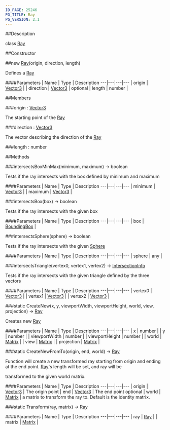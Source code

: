 ```yaml
---
ID_PAGE: 25246
PG_TITLE: Ray
PG_VERSION: 2.1
---
```

##Description

class [Ray](/classes/2.2-alpha/Ray)



##Constructor

##new [Ray](/classes/2.2-alpha/Ray)(origin, direction, length)

Defines a [Ray](/classes/2.2-alpha/Ray)

####Parameters
 | Name | Type | Description
---|---|---|---
 | origin | [Vector3](/classes/2.2-alpha/Vector3) | 
 | direction | [Vector3](/classes/2.2-alpha/Vector3) | 
optional | length | number | 

##Members

###origin : [Vector3](/classes/2.2-alpha/Vector3)

The starting point of the [Ray](/classes/2.2-alpha/Ray)

###direction : [Vector3](/classes/2.2-alpha/Vector3)

The vector describing the direction of the [Ray](/classes/2.2-alpha/Ray)

###length : number



##Methods

###intersectsBoxMinMax(minimum, maximum) &rarr; boolean

Tests if the ray intersects with the box defined by minimum and maximum

####Parameters
 | Name | Type | Description
---|---|---|---
 | minimum | [Vector3](/classes/2.2-alpha/Vector3) | 
 | maximum | [Vector3](/classes/2.2-alpha/Vector3) | 

###intersectsBox(box) &rarr; boolean

Tests if the ray intersects with the given box

####Parameters
 | Name | Type | Description
---|---|---|---
 | box | [BoundingBox](/classes/2.2-alpha/BoundingBox) | 

###intersectsSphere(sphere) &rarr; boolean

Tests if the ray intersects with the given [Sphere](/classes/2.2-alpha/Sphere)

####Parameters
 | Name | Type | Description
---|---|---|---
 | sphere | any | 

###intersectsTriangle(vertex0, vertex1, vertex2) &rarr; [IntersectionInfo](/classes/2.2-alpha/IntersectionInfo)

Tests if the ray intersects with the given triangle defined by the three vectors

####Parameters
 | Name | Type | Description
---|---|---|---
 | vertex0 | [Vector3](/classes/2.2-alpha/Vector3) | 
 | vertex1 | [Vector3](/classes/2.2-alpha/Vector3) | 
 | vertex2 | [Vector3](/classes/2.2-alpha/Vector3) | 

###static CreateNew(x, y, viewportWidth, viewportHeight, world, view, projection) &rarr; [Ray](/classes/2.2-alpha/Ray)

Creates new [Ray](/classes/2.2-alpha/Ray)

####Parameters
 | Name | Type | Description
---|---|---|---
 | x | number | 
 | y | number | 
 | viewportWidth | number | 
 | viewportHeight | number | 
 | world | [Matrix](/classes/2.2-alpha/Matrix) | 
 | view | [Matrix](/classes/2.2-alpha/Matrix) | 
 | projection | [Matrix](/classes/2.2-alpha/Matrix) | 

###static CreateNewFromTo(origin, end, world) &rarr; [Ray](/classes/2.2-alpha/Ray)

Function will create a new transformed ray starting from origin and ending at the end point. [Ray](/classes/2.2-alpha/Ray)'s length will be set, and ray will be

transformed to the given world matrix.

####Parameters
 | Name | Type | Description
---|---|---|---
 | origin | [Vector3](/classes/2.2-alpha/Vector3) |  The origin point
 | end | [Vector3](/classes/2.2-alpha/Vector3) |  The end point
optional | world | [Matrix](/classes/2.2-alpha/Matrix) |  a matrix to transform the ray to. Default is the identity matrix.

###static Transform(ray, matrix) &rarr; [Ray](/classes/2.2-alpha/Ray)



####Parameters
 | Name | Type | Description
---|---|---|---
 | ray | [Ray](/classes/2.2-alpha/Ray) | 
 | matrix | [Matrix](/classes/2.2-alpha/Matrix) | 

